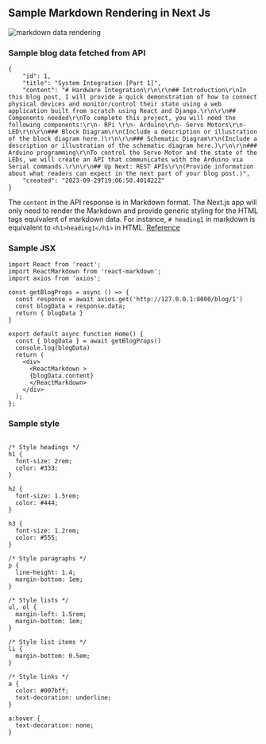 ## Sample Markdown Rendering in Next Js

 ![markdown data rendering](https://github.com/knowell41/test-markdown/assets/45946492/d071da63-28e2-474e-b637-cca133149120)

### Sample blog data fetched from API
```
{
    "id": 1,
    "title": "System Integration [Part 1]",
    "content": "# Hardware Integration\r\n\r\n## Introduction\r\nIn this blog post, I will provide a quick demonstration of how to connect physical devices and monitor/control their state using a web application built from scratch using React and Django.\r\n\r\n## Components needed\r\nTo complete this project, you will need the following components:\r\n- RPi \r\n- Arduino\r\n- Servo Motors\r\n- LED\r\n\r\n### Block Diagram\r\n(Include a description or illustration of the block diagram here.)\r\n\r\n### Schematic Diagram\r\n(Include a description or illustration of the schematic diagram here.)\r\n\r\n### Arduino programming\r\nTo control the Servo Motor and the state of the LEDs, we will create an API that communicates with the Arduino via Serial commands.\r\n\r\n## Up Next: REST APIs\r\n(Provide information about what readers can expect in the next part of your blog post.)",
    "created": "2023-09-29T19:06:50.401422Z"
}
```
The `content` in the API response is in Markdown format. The Next.js app will only need to render the Markdown and provide generic styling for the HTML tags equivalent of markdown data. For instance, `# heading1` in markdown is equivalent to `<h1>heading1</h1>` in HTML. [Reference](https://www.markdownguide.org/basic-syntax/)

### Sample JSX
```
import React from 'react';
import ReactMarkdown from 'react-markdown';
import axios from 'axios';

const getBlogProps = async () => {
  const response = await axios.get('http://127.0.0.1:8000/blog/1')
  const blogData = response.data;
  return { blogData }
}

export default async function Home() {
  const { blogData } = await getBlogProps()
  console.log(blogData)
  return (
    <div>
      <ReactMarkdown >
      {blogData.content}
      </ReactMarkdown>
    </div>
  );
};
```

### Sample style
```

/* Style headings */
h1 {
  font-size: 2rem;
  color: #333;
}

h2 {
  font-size: 1.5rem;
  color: #444;
}

h3 {
  font-size: 1.2rem;
  color: #555;
}

/* Style paragraphs */
p {
  line-height: 1.4;
  margin-bottom: 1em;
}

/* Style lists */
ul, ol {
  margin-left: 1.5rem;
  margin-bottom: 1em;
}

/* Style list items */
li {
  margin-bottom: 0.5em;
}

/* Style links */
a {
  color: #007bff;
  text-decoration: underline;
}

a:hover {
  text-decoration: none;
}

```

